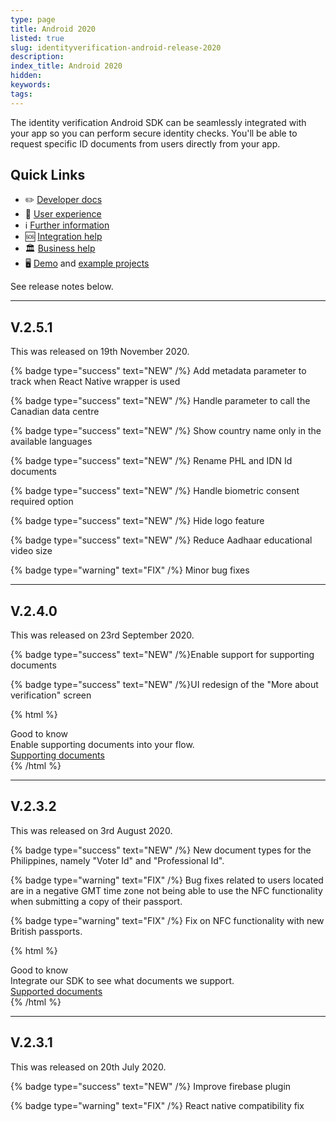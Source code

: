 ```yaml
---
type: page
title: Android 2020
listed: true
slug: identityverification-android-release-2020
description: 
index_title: Android 2020
hidden: 
keywords: 
tags: 
---
```


The identity verification Android SDK can be seamlessly integrated with your app so you can perform secure identity checks. You'll be able to request specific ID documents from users directly from your app.

## Quick Links

- ✏️ [Developer docs](https://developers.yoti.com/identity-verification/getting-started)
- 🎨 [User experience](https://developers.yoti.com/identity-verification/user-experience)
- ℹ️ [Further information](https://business.yoti.com/doc-scan/)
- 🆘 [Integration help](https://yoti.force.com/yotisupport/s/contactsupport)
- 🏛 [Business help](https://www.yoti.com/contact-us/)
- 🖥 [Demo](https://yoti.world/yoti-doc-scan/) and [example projects](https://developers.yoti.com/identity-verification/quick-start)

See release notes below.

---

## V.2.5.1

This was released on 19th November 2020.

{% badge type="success" text="NEW" /%} Add metadata parameter to track when React Native wrapper is used

{% badge type="success" text="NEW" /%} Handle parameter to call the Canadian data centre

{% badge type="success" text="NEW" /%} Show country name only in the available languages

{% badge type="success" text="NEW" /%} Rename PHL and IDN Id documents

{% badge type="success" text="NEW" /%} Handle biometric consent required option

{% badge type="success" text="NEW" /%} Hide logo feature

{% badge type="success" text="NEW" /%} Reduce Aadhaar educational video size

{% badge type="warning" text="FIX" /%} Minor bug fixes

---

## V.2.4.0

This was released on 23rd September 2020.

{% badge type="success" text="NEW" /%}Enable support for supporting documents

{% badge type="success" text="NEW" /%}UI redesign of the "More about verification" screen

{% html %}
<div class="alert-GTK">
    <div class="alert-title" id="GTK">
        Good to know
    </div>
    <div class="alert-text">
        Enable supporting documents into your flow.
    </div>
    <div class="alert-links"> 
        <a href="https://developers.yoti.com/identity-verification/document-checking#supporting-documents">Supporting documents</a>
   </div>
</div>
{% /html %}

---

## V.2.3.2

This was released on 3rd August 2020.

{% badge type="success" text="NEW" /%} New document types for the Philippines, namely "Voter Id" and "Professional Id".

{% badge type="warning" text="FIX" /%} Bug fixes related to users located are in a negative GMT time zone not being able to use the NFC functionality when submitting a copy of their passport.

{% badge type="warning" text="FIX" /%} Fix on NFC functionality with new British passports.

{% html %}
<div class="alert-GTK">
    <div class="alert-title" id="GTK">
        Good to know
    </div>
    <div class="alert-text">
        Integrate our SDK to see what documents we support.
    </div>
    <div class="alert-links"> 
        <a href="https://developers.yoti.com/identity-verification/document-checking#supported-documents">Supported documents</a>
   </div>
</div>
{% /html %}

---

## V.2.3.1

This was released on 20th July 2020.

{% badge type="success" text="NEW" /%} Improve firebase plugin

{% badge type="warning" text="FIX" /%} React native compatibility fix